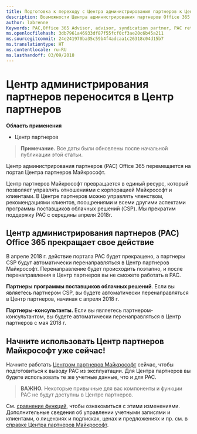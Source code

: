```yaml
---
title: Подготовка к переходу с Центра администрирования партнеров к Центру партнеров | Центр партнеров
description: Возможности Центра администрирования партнеров Office 365 переносятся в Центр партнеров.
author: labrenne
Keywords: PAC,Office 365 Advisor, advisor, syndication partner, PAC retire, PAC retiring
ms.openlocfilehash: 3db7961a46933df87f55fcf0cf3ae20c6b45a211
ms.sourcegitcommit: 24e241970ba35c59b4f4adcaa1c26318c04d15b7
ms.translationtype: HT
ms.contentlocale: ru-RU
ms.lasthandoff: 03/09/2018
---
```

# <a name="partner-admin-center-is-moving-to-partner-center"></a>Центр администрирования партнеров переносится в Центр партнеров

**Область применения**

-  Центр партнеров

>**Примечание.** Все даты были обновлены после начальной публикации этой статьи.

Центр администрирования партнеров (PAC) Office 365 перемещается на портал Центра партнеров Майкрософт.

Центр партнеров Майкрософт превращается в единый ресурс, который позволяет управлять отношениями с корпорацией Майкрософт и клиентами. В Центре партнеров можно управлять членством, рекомендациями клиентов, поощрениями и всеми другими аспектами программы поставщиков облачных решений (CSP). Мы прекратим поддержку PAC с середины апреля 2018г.

## <a name="the-office-365-partner-admin-center-pac-will-be-retired"></a>Центр администрирования партнеров (PAC) Office 365 прекращает свое действие

В апреле 2018 г. действие портала PAC будет прекращено, а партнеры CSP будут автоматически перенаправляться в Центр партнеров Майкрософт. Перенаправление будет происходить поэтапно, и после перенаправления в Центр партнеров вы не сможете работать в PAC. 

**Партнеры программы поставщиков облачных решений**. Если вы являетесь партнером CSP, вы будете автоматически перенаправляться в Центр партнеров, начиная с апреля 2018 г. 

**Партнеры-консультанты.** Если вы являетесь партнером-консультантом, вы будете автоматически перенаправляться в Центр партнеров с мая 2018 г.


## <a name="start-using-the-microsoft-partner-center-now"></a>Начните использовать Центр партнеров Майкрософт уже сейчас!

Начните работать [Центром партнеров Майкрософт](https://partnercenter.microsoft.com/) сейчас, чтобы подготовиться к выводу PAC из эксплуатации.  Для Центра партнеров вы будете использовать те же учетные данные, что и для PAC. 

>**ВАЖНО.** Некоторые привычные для вас компоненты и функции PAC не будут доступны в Центре партнеров.

 См. [сравнение функций](moving-from-pac-to-pc.md), чтобы ознакомиться с этими изменениями.  Дополнительные сведения об управлении учетными записями и клиентами, о лицензиях и подписках, ценах и предложениях и пр. см. в [справке Центра партнеров Майкрософт](https://partnercenter.microsoft.com/partner/help).

 